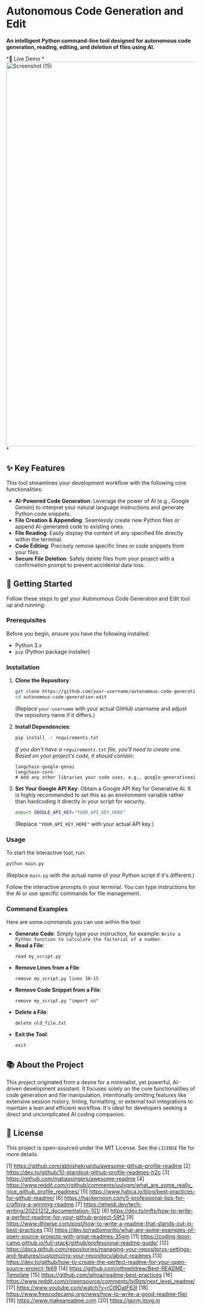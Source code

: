 # Autonomous Code Generation and Edit

**An intelligent Python command-line tool designed for autonomous code generation, reading, editing, and deletion of files using AI.**

*🤖 Live Demo
*<img width="1915" height="1019" alt="Screenshot (15)" src="https://github.com/user-attachments/assets/42bf03e9-6710-4613-9ec5-70911199bdff" />
*

## ✨ Key Features

This tool streamlines your development workflow with the following core functionalities:

-   **AI-Powered Code Generation**: Leverage the power of AI (e.g., Google Gemini) to interpret your natural language instructions and generate Python code snippets.
-   **File Creation & Appending**: Seamlessly create new Python files or append AI-generated code to existing ones.
-   **File Reading**: Easily display the content of any specified file directly within the terminal.
-   **Code Editing**: Precisely remove specific lines or code snippets from your files.
-   **Secure File Deletion**: Safely delete files from your project with a confirmation prompt to prevent accidental data loss.

## 🚀 Getting Started

Follow these steps to get your Autonomous Code Generation and Edit tool up and running:

### Prerequisites

Before you begin, ensure you have the following installed:

-   Python 3.x
-   `pip` (Python package installer)

### Installation

1.  **Clone the Repository**:
    ```bash
    git clone https://github.com/your-username/autonomous-code-generation-edit.git
    cd autonomous-code-generation-edit
    ```
    (Replace `your-username` with your actual GitHub username and adjust the repository name if it differs.)

2.  **Install Dependencies**:
    ```bash
    pip install -r requirements.txt
    ```
    *If you don't have a `requirements.txt` file, you'll need to create one. Based on your project's code, it should contain:*
    ```
    langchain-google-genai
    langchain-core
    # Add any other libraries your code uses, e.g., google-generativeai
    ```

3.  **Set Your Google API Key**:
    Obtain a Google API Key for Generative AI. It is highly recommended to set this as an environment variable rather than hardcoding it directly in your script for security.

    ```bash
    export GOOGLE_API_KEY="YOUR_API_KEY_HERE"
    ```
    (Replace `"YOUR_API_KEY_HERE"` with your actual API key.)

### Usage

To start the interactive tool, run:

```bash
python main.py
```
(Replace `main.py` with the actual name of your Python script if it's different.)

Follow the interactive prompts in your terminal. You can type instructions for the AI or use specific commands for file management.

### Command Examples

Here are some commands you can use within the tool:

-   **Generate Code**:
    Simply type your instruction, for example: `Write a Python function to calculate the factorial of a number.`
-   **Read a File**:
    ```
    read my_script.py
    ```
-   **Remove Lines from a File**:
    ```
    remove my_script.py lines 10-15
    ```
-   **Remove Code Snippet from a File**:
    ```
    remove my_script.py "import os"
    ```
-   **Delete a File**:
    ```
    delete old_file.txt
    ```
-   **Exit the Tool**:
    ```
    exit
    ```

## 📚 About the Project

This project originated from a desire for a minimalist, yet powerful, AI-driven development assistant. It focuses solely on the core functionalities of code generation and file manipulation, intentionally omitting features like extensive session history, linting, formatting, or external tool integrations to maintain a lean and efficient workflow. It's ideal for developers seeking a direct and uncomplicated AI coding companion.

## 📄 License

This project is open-sourced under the MIT License. See the `LICENSE` file for more details.

[1] https://github.com/abhisheknaiidu/awesome-github-profile-readme
[2] https://dev.to/github/10-standout-github-profile-readmes-h2o
[3] https://github.com/matiassingers/awesome-readme
[4] https://www.reddit.com/r/github/comments/uulygm/what_are_some_really_nice_github_profile_readmes/
[5] https://www.hatica.io/blog/best-practices-for-github-readme/
[6] https://hackernoon.com/5-professional-tips-for-crafting-a-winning-readme
[7] https://eheidi.dev/tech-writing/20221212_documentation-101/
[8] https://dev.to/mfts/how-to-write-a-perfect-readme-for-your-github-project-59f2
[9] https://www.dhiwise.com/post/how-to-write-a-readme-that-stands-out-in-best-practices
[10] https://dev.to/radiomorillo/what-are-some-examples-of-open-source-projects-with-great-readmes-35gm
[11] https://coding-boot-camp.github.io/full-stack/github/professional-readme-guide/
[12] https://docs.github.com/repositories/managing-your-repositorys-settings-and-features/customizing-your-repository/about-readmes
[13] https://dev.to/github/how-to-create-the-perfect-readme-for-your-open-source-project-1k69
[14] https://github.com/othneildrew/Best-README-Template
[15] https://github.com/jehna/readme-best-practices
[16] https://www.reddit.com/r/opensource/comments/txl9zq/next_level_readme/
[17] https://www.youtube.com/watch?v=rCt9DatF63I
[18] https://www.freecodecamp.org/news/how-to-write-a-good-readme-file/
[19] https://www.makeareadme.com
[20] https://gprm.itsvg.in
